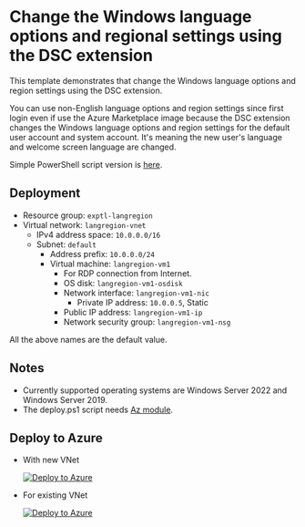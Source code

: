 # Change the Windows language options and regional settings using the DSC extension

This template demonstrates that change the Windows language options and region settings using the DSC extension.

You can use non-English language options and region settings since first login even if use the Azure Marketplace image because the DSC extension changes the Windows language options and region settings for the default user account and system account. It's meaning the new user's language and welcome screen language are changed.

Simple PowerShell script version is [here](https://github.com/tksh164/change-windows-language-regional-settings).

## Deployment

- Resource group: `exptl-langregion`
- Virtual network: `langregion-vnet`
    - IPv4 address space: `10.0.0.0/16`
    - Subnet: `default`
        - Address prefix: `10.0.0.0/24`
        - Virtual machine: `langregion-vm1`
            - For RDP connection from Internet.
            - OS disk: `langregion-vm1-osdisk`
            - Network interface: `langregion-vm1-nic`
                - Private IP address: `10.0.0.5`, Static
            - Public IP address: `langregion-vm1-ip`
            - Network security group: `langregion-vm1-nsg`

All the above names are the default value.

## Notes

- Currently supported operating systems are Windows Server 2022 and Windows Server 2019.
- The deploy.ps1 script needs [Az module](https://www.powershellgallery.com/packages/Az/).

## Deploy to Azure

- With new VNet

    [![Deploy to Azure](https://aka.ms/deploytoazurebutton)](https://portal.azure.com/#create/Microsoft.Template/uri/https%3A%2F%2Fraw.githubusercontent.com%2Ftksh164%2Fazure-demo-scripts-templates%2Fmaster%2Farm-templates%2Fwin-lang-region-config%2Ftemplate.json)

- For existing VNet

    [![Deploy to Azure](https://aka.ms/deploytoazurebutton)](https://portal.azure.com/#create/Microsoft.Template/uri/https%3A%2F%2Fraw.githubusercontent.com%2Ftksh164%2Fazure-demo-scripts-templates%2Fmaster%2Farm-templates%2Fwin-lang-region-config%2Ftemplate-existing-vnet.json)
